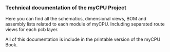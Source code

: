### Technical documentation of the myCPU Project

Here you can find all the schematics, dimensional views, BOM and assembly lists related to each module of myCPU. Including separated route views for each pcb layer.

All of this documentation is include in the printable version of the myCPU Book.






 

